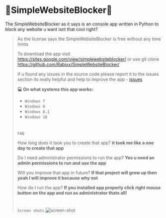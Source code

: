 # 🚫SimpleWebsiteBlocker🚫

The SimpleWebsiteBlocker as it says is an console app written in Python to block any website u want isnt that cool right?

>As the license says the SimpleWebsiteBlocker is free without any time limits
>
>
>To download the app visit https://sites.google.com/view/simplewebsiteblocker/ or use git clone https://github.com/Rabixx/SimpleWebsiteBlocker/
>
>
>if u found any issues in the source code please report it to the issues section its really helpful and help to improve the app - [issues](http://github.com/Rabixx/SimpleWebsiteBlocker/issues)
>
>
>**💻 On what systems this app works:**
>
>- ```Windows 7```
>- ```Windows 8```
>- ```Windows 8.1```
>- ```Windows 10```
>
>
>#
>`FAQ`
>>
>How long does it took you to create that app? **it took me like a one day to create that app**
>
>Do I need administrator permissions to run the app? **Yes u need an admin permissions to run and use the app**
>
>Will you improve that app in future? **If that project will grow up then yeah I will improve it because why not**
>
>How do I run the app? **If you installed app properly click right mouse button on the app and run as administrator thats all!**
>#
>
>`Screen shots`
>![screen-shot](https://user-images.githubusercontent.com/87124650/138292497-ddc98e08-e055-43b5-aa4d-c4d82010dbcd.jpg)
